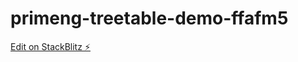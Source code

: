 # primeng-treetable-demo-ffafm5

[Edit on StackBlitz ⚡️](https://stackblitz.com/edit/primeng-treetable-demo-ffafm5)